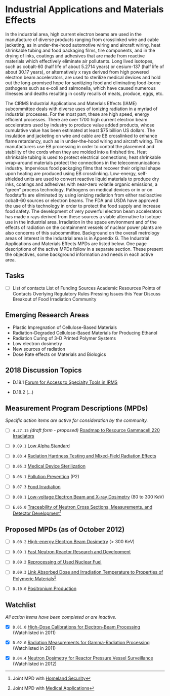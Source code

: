 # Industrial Applications and Materials Effects

In the industrial area, high current electron beams are used in the manufacture
of diverse products ranging from crosslinked wire and cable jacketing, as in
under-the-hood automotive wiring and aircraft wiring, heat shrinkable tubing and
food packaging films, tire components, and in the drying of inks, coatings and
adhesives that are made from reactive materials which effectively eliminate air
pollutants. Long lived isotopes, such as cobalt-60 (half life of about 5.2714
years) or cesium-137 (half life of about 30.17 years), or alternatively x rays
derived from high powered electron beam accelerators, are used to sterilize
medical devices and hold out the long-promised hope for sanitizing food and
eliminating food-borne pathogens such as e-coli and salmonella, which have
caused numerous illnesses and deaths resulting in costly recalls of meats,
produce, eggs, etc.

The CIRMS Industrial Applications and Materials Effects (IAME) subcommittee
deals with diverse uses of ionizing radiation in a myriad of industrial
processes. For the most part, these are high speed, energy efficient processes.
There are over 1700 high current electron beam accelerators used by industry to
produce value added products, whose cumulative value has been estimated at least
\$75 billion US dollars. The insulation and jacketing on wire and cable are EB
crosslinked to enhance flame retardancy, such as in under-the-hood wiring and
aircraft wiring. Tire manufacturers use EB processing in order to control the
placement and stability of tire cords when they are molded into a finished tire.
Heat shrinkable tubing is used to protect electrical connections; heat
shrinkable wrap-around materials protect the connections in the
telecommunications industry. Impervious food packaging films that recover their
original shape upon heating are produced using EB crosslinking. Low-energy,
self-shielded units are used to convert reactive liquid materials to produce dry
inks, coatings and adhesives with near-zero volatile organic emissions, a
“green” process technology. Pathogens on medical devices or in or on foodstuffs
are eliminated by using ionizing radiation from either radioactive cobalt-60
sources or electron beams. The FDA and USDA have approved the use of this
technology in order to protect the food supply and increase food safety. The
development of very powerful electron beam accelerators has made x rays derived
from these sources a viable alternative to isotope use in the industrial area.
Irradiation in the space environment and of the effects of radiation on the
containment vessels of nuclear power plants are also concerns of this
subcommittee. Background on the overall metrology areas of interest in the
industrial area is in Appendix G. The Industrial Applications and Materials
Effects MPDs are listed below. One page descriptions of the active MPDs follow
in a separate section. These present the objectives, some background information
and needs in each active area.

## Tasks

- [ ] List of contacts List of Funding Sources Academic Resources Points of
Contacts Overlying Regulatory Rules Pressing Issues this Year Discuss Breakout
of Food Irradiation Community

## Emerging Research Areas

- Plastic Impregnation of Cellulose-Based Materials
- Radiation-Degraded Cellulose-Based Materials for Producing Ethanol
- Radiation Curing of 3-D Printed Polymer Systems
- Low electron dosimetry
- New sources of radiation
- Dose Rate effects on Materials and Biologics

## 2018 Discussion Topics

- D.18.1 [ Forum for Access to Specialty Tools in IRMS](./D.18.1-access-speciatly-tools.md)

- D.18.2 (...)

## Measurement Program Descriptions (MPDs)

*Specific action items are active for consideration by the community.*

- [ ] `4.27.15` *(draft form - proposed)* [Roadmap to Resource Gammacell 220 Irradiators](./D.09.x-draft-gammacell-220.md)

- [ ] `D.09.1` [Low Alpha Standard](./D.09.1-standard-low-alpha.md)

- [ ] `D.03.4` [Radiation Hardness Testing and Mixed-Field Radiation Effects](./D.03.4-test-hardness-effects.md)

- [ ] `D.05.3` [Medical Device Sterilization](./D.05.3-sterilization-medical.md)

- [ ] `D.06.1` [Pollution Prevention](./D.06.1-pollution-prevention.md) (P2)

- [ ] `D.07.3` [Food Irradiation](./D.07.3-food-irradiation.md)

- [ ] `D.08.1` [Low-voltage Electron Beam and X-ray Dosimetry](./D.08.1-dosimetry-ebeam-low-energy.md) (80 to 300 KeV)

- [ ] `E.05.0` [Traceability of Neutron Cross Sections, Measurements, and Detector Development](./E.05.0-traceability-neutrons.md)[^joint-1]

[^joint-1]: Joint MPD with [Homeland Security](Homeland_Security)

## Proposed MPDs (as of October 2012)

- [ ] `D.08.2` [High-energy Electron Beam Dosimetry](./D.08.2-dosimetry-ebeam-high-energy.md) (> 300 KeV)

- [ ] `D.09.1` [Fast Neutron Reactor Research and Development](./D.09.1-research-fast-neutrons.md)

- [ ] `D.09.2` [Reprocessing of Used Nuclear Fuel](./D.09.3-dose-temperature-polymers.md)

- [ ] `D.09.3` [Link Absorbed Dose and Irradiation Temperature to Properties of Polymeric Materials](./D.09.3-dose-temperature-polymers.md)[^joint-2]

- [ ] `D.10.0` [Positronium Production](./D.10.0-production-positronium.md)

[^joint-2]: Joint MPD with [Medical Applications](Medical_Applications)

## Watchlist

*All action items have been completed or are inactive.*

- [x] `D.01.0` [High-Dose Calibrations for Electron-Beam Processing](./D.01.0-calibration-high-dose-ebeam.md) (Watchlisted in 2011)

- [x] `D.02.0` [Radiation Measurements for Gamma-Radiation Processing](./D.02.0-measure-gamma-processing.md) (Watchlisted in 2011)

- [x] `D.04.4` [Neutron Dosimetry for Reactor Pressure Vessel Surveillance](./D.04.4-dosimetry-neutron-surveillance.md) (Watchlisted in 2012)
